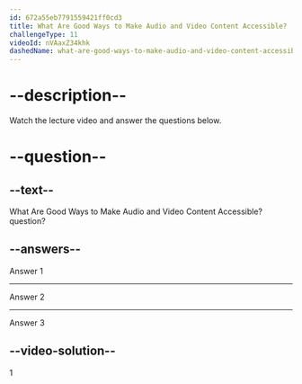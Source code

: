 ```yaml
---
id: 672a55eb7791559421ff0cd3
title: What Are Good Ways to Make Audio and Video Content Accessible?
challengeType: 11
videoId: nVAaxZ34khk
dashedName: what-are-good-ways-to-make-audio-and-video-content-accessible
---
```


# --description--

Watch the lecture video and answer the questions below.

# --question--

## --text--

What Are Good Ways to Make Audio and Video Content Accessible? question?

## --answers--

Answer 1

---

Answer 2

---

Answer 3

## --video-solution--

1
